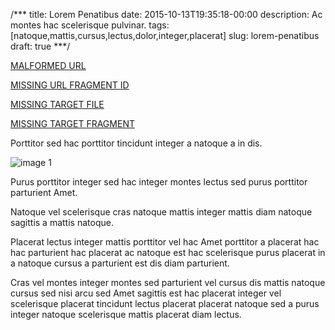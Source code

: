 /***
title: Lorem Penatibus
date: 2015-10-13T19:35:18-00:00
description: Ac montes hac scelerisque pulvinar.
tags: [natoque,mattis,cursus,lectus,dolor,integer,placerat]
slug: lorem-penatibus
draft: true
***/

[MALFORMED URL](:invalid-url)

[MISSING URL FRAGMENT ID](#invalid-id)

[MISSING TARGET FILE](missing-file.html)

[MISSING TARGET FRAGMENT](http://example.com/index.html#invalid-id)


Porttitor sed hac porttitor tincidunt integer a natoque a in dis.

![image 1](/images/image-01.jpg)

Purus porttitor integer sed hac integer montes lectus sed purus
porttitor parturient Amet.

Natoque vel scelerisque cras natoque mattis integer mattis diam
natoque sagittis a mattis natoque.

Placerat lectus integer mattis porttitor vel hac Amet porttitor a
placerat hac hac parturient hac placerat ac natoque est hac
scelerisque purus placerat in a natoque cursus a parturient est dis
diam parturient.

Cras vel montes integer montes sed parturient vel cursus dis mattis
natoque cursus sed nisi arcu sed Amet sagittis est hac placerat
integer vel scelerisque placerat tincidunt lectus placerat placerat
natoque sed a purus integer natoque scelerisque mattis placerat diam
lectus.

